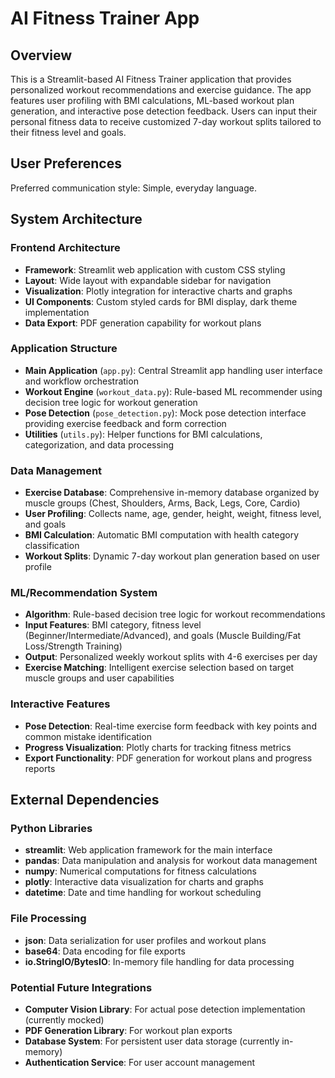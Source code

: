 # AI Fitness Trainer App

## Overview

This is a Streamlit-based AI Fitness Trainer application that provides personalized workout recommendations and exercise guidance. The app features user profiling with BMI calculations, ML-based workout plan generation, and interactive pose detection feedback. Users can input their personal fitness data to receive customized 7-day workout splits tailored to their fitness level and goals.

## User Preferences

Preferred communication style: Simple, everyday language.

## System Architecture

### Frontend Architecture
- **Framework**: Streamlit web application with custom CSS styling
- **Layout**: Wide layout with expandable sidebar for navigation
- **Visualization**: Plotly integration for interactive charts and graphs
- **UI Components**: Custom styled cards for BMI display, dark theme implementation
- **Data Export**: PDF generation capability for workout plans

### Application Structure
- **Main Application** (`app.py`): Central Streamlit app handling user interface and workflow orchestration
- **Workout Engine** (`workout_data.py`): Rule-based ML recommender using decision tree logic for workout generation
- **Pose Detection** (`pose_detection.py`): Mock pose detection interface providing exercise feedback and form correction
- **Utilities** (`utils.py`): Helper functions for BMI calculations, categorization, and data processing

### Data Management
- **Exercise Database**: Comprehensive in-memory database organized by muscle groups (Chest, Shoulders, Arms, Back, Legs, Core, Cardio)
- **User Profiling**: Collects name, age, gender, height, weight, fitness level, and goals
- **BMI Calculation**: Automatic BMI computation with health category classification
- **Workout Splits**: Dynamic 7-day workout plan generation based on user profile

### ML/Recommendation System
- **Algorithm**: Rule-based decision tree logic for workout recommendations
- **Input Features**: BMI category, fitness level (Beginner/Intermediate/Advanced), and goals (Muscle Building/Fat Loss/Strength Training)
- **Output**: Personalized weekly workout splits with 4-6 exercises per day
- **Exercise Matching**: Intelligent exercise selection based on target muscle groups and user capabilities

### Interactive Features
- **Pose Detection**: Real-time exercise form feedback with key points and common mistake identification
- **Progress Visualization**: Plotly charts for tracking fitness metrics
- **Export Functionality**: PDF generation for workout plans and progress reports

## External Dependencies

### Python Libraries
- **streamlit**: Web application framework for the main interface
- **pandas**: Data manipulation and analysis for workout data management
- **numpy**: Numerical computations for fitness calculations
- **plotly**: Interactive data visualization for charts and graphs
- **datetime**: Date and time handling for workout scheduling

### File Processing
- **json**: Data serialization for user profiles and workout plans
- **base64**: Data encoding for file exports
- **io.StringIO/BytesIO**: In-memory file handling for data processing

### Potential Future Integrations
- **Computer Vision Library**: For actual pose detection implementation (currently mocked)
- **PDF Generation Library**: For workout plan exports
- **Database System**: For persistent user data storage (currently in-memory)
- **Authentication Service**: For user account management